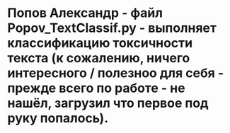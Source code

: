# Попов Александр - файл Popov_TextClassif.py - выполняет классификацию токсичности текста (к сожалению, ничего интересного / полезноо для себя - прежде всего по работе - не нашёл, загрузил что первое под руку попалось). 
